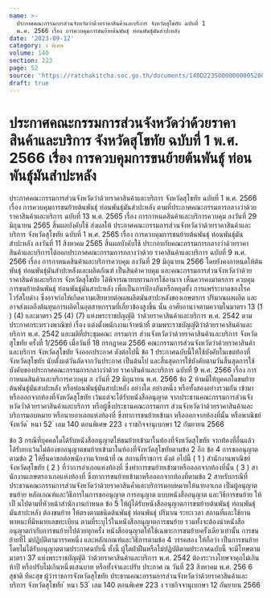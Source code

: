 ```yaml
---
name: >-
  ประกาศคณะกรรมการส่วนจังหวัดว่าด้วยราคาสินค้าและบริการ จังหวัดสุโขทัย ฉบับที่ 1
  พ.ศ. 2566 เรื่อง การควบคุมการขนย้ายต้นพันธุ์ ท่อนพันธุ์มันสำปะหลัง
date: '2023-09-12'
category: ง พิเศษ
volume: 140
section: 223
page: 52
source: 'https://ratchakitcha.soc.go.th/documents/140D223S0000000005200.pdf'
draft: true
---
```


# ประกาศคณะกรรมการส่วนจังหวัดว่าด้วยราคาสินค้าและบริการ จังหวัดสุโขทัย ฉบับที่ 1 พ.ศ. 2566 เรื่อง การควบคุมการขนย้ายต้นพันธุ์ ท่อนพันธุ์มันสำปะหลัง

ประกาศคณะกรรมการส่วนจังหวัดว่าด้วยราคาสินค้าและบริการ จังหวัดสุโขทัย ฉบับที่ 1 พ.ศ. 2566 เรื่อง การควบคุมการขนย้ายต้นพันธุ์ ท่อนพันธุ์มันสำปะหลัง ตามที่ประกาศคณะกรรมการกลางว่าด้วยราคาสินค้าและบริการ ฉบับที่ 13 พ.ศ. 2565 เรื่อง การกาหนดสินค้าและบริการควบคุม ลงวันที่ 29 มิถุนายน 2565 สิ้นผลบังคับใช้ ส่งผลให้ ประกาศคณะกรรมการส่วนจังหวัดว่าด้วยราคาสินค้าและบริการ จังหวัดสุโขทัย ฉบับที่ 1 พ.ศ. 2565 เรื่อง การควบคุมการขนย้ายต้นพันธุ์ ท่อนพันธุ์มันสำปะหลัง ลงวันที่ 11 สิงหาคม 2565 สิ้นผลบังคับใช้ ประกอบกับคณะกรรมการกลางว่าด้วยราคาสินค้าและบริการได้ออกประกาศคณะกรรมการกลางว่าด้วย ราคาสินค้าและบริการ ฉบับที่ 9 พ.ศ. 2566 เรื่อง การกาหนดสินค้าและบริการควบคุม ลงวันที่ 29 มิถุนายน 2566 โดยยังคงกาหนดให้ต้นพันธุ์ ท่อนพันธุ์มันสำปะหลังและผลิตภัณฑ์ เป็นสินค้าควบคุม และคณะกรรมการส่วนจังหวัดว่าด้วยราคาสินค้าและบริการ จังหวัดสุโขทัย ได้พิจารณาทบทวนการใช้อานาจ เห็นควรคงมาตรการ ควบคุมการขนย้ายต้นพันธุ์ ท่อนพันธุ์มันสาปะหลัง เพื่อเป็นการป้องกันหรือหยุดยั้ง การแพร่ระบาดของโรคไวรัสใบด่าง ซึ่งอาจก่อให้เกิดความเสียหายต่อผลผลิตมันสาปะหลังของเกษตรกร ปริมาณผลผลิต และอาจส่งผลถึงต้นทุนการผลิตในอุตสาหกรรมที่เกี่ยวข้องสูงขึ้น นั้น อาศัยอานาจตามความในมาตรา 13 (1 ) (4) และมาตรา 25 (4) (7) แห่งพระราชบัญญัติ ว่าด้วยราคาสินค้าและบริการ พ.ศ. 2542 ตามประกาศกระทรวงพาณิชย์ เรื่อง แต่งตั้งพนักงานเจ้าหน้าที่ ตามพระราชบัญญัติว่าด้วยราคาสินค้าและบริการ พ.ศ. 2542 และมติที่ประชุมคณะ กรรมการ ส่วนจังหวัดว่าด้วยราคาสินค้าและบริการ จังหวัดสุโขทัย ครั้งที่ 1/2566 เมื่อวันที่ 18 กรกฎาคม 2566 คณะกรรมการส่วนจังหวัดว่าด้วยราคาสินค้าและบริการ จังหวัดสุโขทัย จึงออกประกาศ ดังต่อไปนี้ ข้อ 1 ประกาศฉบับนี้ให้ใช้บังคับในเขตท้องที่จังหวัดสุโขทัย นับตั้งแต่วันถัดจากวันประกาศ เป็นต้นไป และสิ้นสุดการใช้บังคับตามวันสิ้นสุดการใช้บังคับของประกาศคณะกรรมการกลางว่าด้วย ราคาสินค้าและบริการ ฉบับที่ 9 พ.ศ. 2566 เรื่อง การกาหนดสินค้าและบริการควบคุม ล งวันที่ 29 มิถุนายน พ.ศ. 2566 ข้อ 2 ห้ามมิให้บุคคลใดขนย้ายต้นพันธุ์มันสาปะหลัง หรือท่อนพันธุ์มันสาปะหลัง อย่างใด อย่างหนึ่ง หรือทั้งสองอย่างรวมกัน เข้ามาหรือออกจากท้องที่จังหวัดสุโขทัย เว้นแต่จะได้รับหนังสืออนุญาต จากประธานคณะกรรมการส่วนจังหวัดว่ำด้วยราคาสินค้าและบริการ หรือผู้ซึ่งประธานคณะกรรมการ ส่วนจังหวัดว่าด้วยราคาสินค้าและบริการมอบหมาย หรือนายอาเภอแห่งท้องที่ ซึ่งทาการขนย้ายเข้ามา หรือออกจากท้องที่นั้น หรือพาณิชย์จังหวัด ้ หนา 52 ่ เลม 140 ตอนพิเศษ 223 ง ราชกิจจานุเบกษา 12 กันยายน 2566

ข้อ 3 กรณีที่บุคคลใดได้รับหนังสืออนุญาตให้ขนย้ายเข้ามาในท้องที่จังหวัดสุโขทัย จากท้องที่อื่นแล้ว ได้รับยกเว้นไม่ต้องขออนุญาตขนย้ายเข้ามาในท้องที่จังหวัดสุโขทัยตามข้อ 2 อีก ข้อ 4 การขออนุญาตตามข้อ 2 ให้ยื่นคาขอต่อพนักงานเจ้าหน้าที่ ณ สถานที่ราชการ ดังต่ อไปนี้ ( 1 ) สำนักงานพาณิชย์จังหวัดสุโขทัย ( 2 ) ที่ว่าการอำเภอแห่งท้องที่ ซึ่งทำการขนย้ายเข้ามาหรือออกจากท้องที่นั้น ( 3 ) สานักงานเกษตรอาเภอแห่งท้องที่ ซึ่งทาการขนย้ายเข้ามาหรือออกจากท้องที่ตามข้อ 2 สาหรับกรณีที่ประธานคณะกรรมการส่วนจังหวัดว่าด้วยราคาสินค้ำและบริการมอบหมายให้นายอาเภอ เป็นผู้อนุญาตขนย้าย หลักเกณฑ์และวิธีการในการขออนุญาต การอนุญาต แบบหนังสืออนุญาต และวิธีการขนย้าย ให้เป็ นไปตามที่หัวหน้าสำนักงานกำหนด ข้อ 5 ให้ผู้ได้รับหนังสืออนุญาตการขนย้ายต้นพันธุ์ ท่อนพันธุ์มันสาปะหลัง ต้องขนย้าย ให้ตรงตามชนิดต้นพันธุ์ ท่อนพันธุ์ ปริมาณ ระยะเวลา สถานที่และใช้ยานพาหนะที่มีหมายเลขทะเบียน ตามที่ระบุไว้ในหนังสืออนุญาตการขนย้าย รวมทั้งจะต้องนำหนังสืออนุญาตกำกับการขนย้ายไปด้วยทุกครั้ง หนังสืออนุญาตให้ใช้เฉพาะการขนย้ายครั้งเดียวเท่านั้น การขนย้ายที่ไ ม่ปฏิบัติตามวรรคหนึ่ง และหลักเกณฑ์และวิธีการตามข้อ 4 วรรคสอง ให้ถือว่า เป็นการขนย้ายโดยไม่ได้รับอนุญาตตามประกาศฉบับนี้ ทั้งนี้ ผู้ใดฝ่าฝืนหรือไม่ปฏิบัติตามประกาศฉบับนี้ จะมีโทษตามมาตรา 37 แห่งพระราชบัญญัติ ว่าด้วยราคาสินค้าและบริการ พ.ศ. 2542 ต้องระวางโทษจาคุกไม่เกินห้าปี หรือปรับไม่เกินหนึ่งแสนบาท หรือทั้งจำและปรับ ประกาศ ณ วันที่ 23 สิงหาคม พ.ศ. 256 6 สุชาติ ทีคะสุข ผู้ว่าราชการจังหวัดสุโขทัย ประธานคณะกรรมการส่วนจังหวัดว่าด้วยราคาสินค้าและบริการ จังหวัดสุโขทัย ้ หนา 53 ่ เลม 140 ตอนพิเศษ 223 ง ราชกิจจานุเบกษา 12 กันยายน 2566
